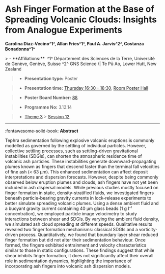 # Ash Finger Formation at the Base of Spreading Volcanic Clouds: Insights from Analogue Experiments

**Carolina Diaz-Vecino^1^, Allan Fries^1^, Paul A. Jarvis^2^, Costanza Bonadonna^1^**

<!-- more -->> - **Affiliations:**  ^1^ Département des Sciences de la Terre, Université de Genève, Genève, Suisse ^2^ GNS Science \| Te Pū Ao, Lower Hutt, New Zealand   

> - **Presentation type:** Poster

> - **Presentation time:** [Thursday 16:30 - 18:30](../sessions_comparison.md#__tabbed_3_6), [Room Poster Hall](../maps_venue.md#__tabbed_1_1)

> - **Poster Board Number:** [88](../map_poster_boards.md#thursday)

> - **Programme No:** 3.12.14

> - [Theme 3](../theme3.md) > [Session 12](../sessions/session-3-12.md)

--- 

:fontawesome-solid-book: **Abstract**

Tephra sedimentation following explosive volcanic eruptions is commonly modelled as governed by the settling of individual particles. However, collective settling processes, such as settling-driven gravitational instabilities (SDGIs), can shorten the atmospheric residence time of volcanic ash particles. These instabilities generate downward-propagating plumes known as fingers that descend faster than the terminal fall velocities of fine ash (< 63 μm). This enhanced sedimentation can affect deposit interpretations and dispersion forecasts. However, despite being commonly observed below eruption plumes and clouds, ash fingers have not yet been included in ash dispersal models. While previous studies mostly focused on finger formation in static, density-stratified fluids, we investigated fingers beneath particle-bearing gravity currents in lock-release experiments to better simulate spreading volcanic plumes. Using a dense ambient fluid and a buoyant gravity current containing 40 µm glass beads (1 g l⁻¹ concentration), we employed particle image velocimetry to study interactions between shear and SDGIs. By varying the ambient fluid density, we simulated ash cloud spreading at different speeds. Qualitative results revealed two finger formation mechanisms: classical SDGIs and a vorticity-driven process. Quantitatively, we found that boundary layer shear reduced finger formation but did not alter their sedimentation behaviour. Once formed, the fingers exhibited entrainment and velocity characteristics similar to those in static configurations. These findings suggest that while shear inhibits finger formation, it does not significantly affect their overall role in sedimentation dynamics, highlighting the importance of incorporating ash fingers into volcanic ash dispersion models.

